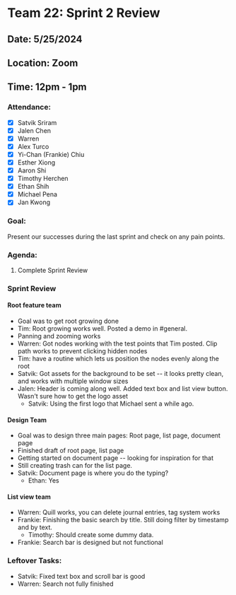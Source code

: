 # Team 22: Sprint 2 Review
## Date: 5/25/2024
## Location: Zoom
## Time: 12pm - 1pm

### Attendance:
- [x] Satvik Sriram
- [x] Jalen Chen
- [x] Warren 
- [x] Alex Turco
- [x] Yi-Chan (Frankie) Chiu
- [x] Esther Xiong
- [x] Aaron Shi
- [x] Timothy Herchen
- [x] Ethan Shih
- [x] Michael Pena
- [x] Jan Kwong

### Goal: 
Present our successes during the last sprint and check on any pain points.

### Agenda:
  1. Complete Sprint Review
     
### Sprint Review
#### Root feature team
- Goal was to get root growing done
- Tim: Root growing works well. Posted a demo in #general.
- Panning and zooming works
- Warren: Got nodes working with the test points that Tim posted. Clip path works to prevent clicking hidden nodes
- Tim: have a routine which lets us position the nodes evenly along the root
- Satvik: Got assets for the background to be set -- it looks pretty clean, and works with multiple window sizes
- Jalen: Header is coming along well. Added text box and list view button. Wasn't sure how to get the logo asset
	- Satvik: Using the first logo that Michael sent a while ago.

#### Design Team
- Goal was to design three main pages: Root page, list page, document page
- Finished draft of root page, list page
- Getting started on document page -- looking for inspiration for that
- Still creating trash can for the list page.
- Satvik: Document page is where you do the typing?
	- Ethan: Yes

#### List view team
- Warren: Quill works, you can delete journal entries, tag system works
- Frankie: Finishing the basic search by title. Still doing filter by timestamp and by text.
	- Timothy: Should create some dummy data.
- Frankie: Search bar is designed but not functional

### Leftover Tasks:
- Satvik: Fixed text box and scroll bar is good
- Warren: Search not fully finished

